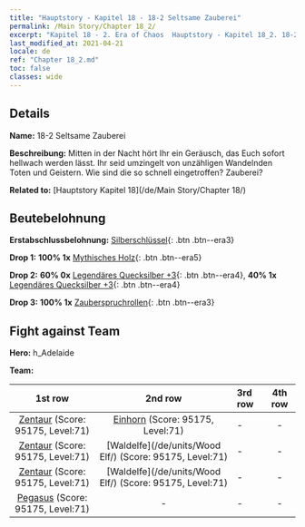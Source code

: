 ```yaml
---
title: "Hauptstory - Kapitel 18 - 18-2 Seltsame Zauberei"
permalink: /Main Story/Chapter 18_2/
excerpt: "Kapitel 18 - 2. Era of Chaos  Hauptstory - Kapitel 18_2. 18-2 Seltsame Zauberei"
last_modified_at: 2021-04-21
locale: de
ref: "Chapter 18_2.md"
toc: false
classes: wide
---
```


## Details

 **Name:** 18-2 Seltsame Zauberei

 **Beschreibung:** Mitten in der Nacht hört Ihr ein Geräusch, das Euch sofort hellwach werden lässt. Ihr seid umzingelt von unzähligen Wandelnden Toten und Geistern. Wie sind die so schnell eingetroffen? Zauberei?

 **Related to:** [Hauptstory Kapitel 18](/de/Main Story/Chapter 18/)

## Beutebelohnung

 **Erstabschlussbelohnung:** [Silberschlüssel](/de/Items/con_693/){: .btn .btn--era3}

 **Drop 1:** **100% 1x** [Mythisches Holz](/de/Items/mat_62/){: .btn .btn--era5}

 **Drop 2:** **60% 0x** [Legendäres Quecksilber +3](/de/Items/mat_56/){: .btn .btn--era4}, **40% 1x** [Legendäres Quecksilber +3](/de/Items/mat_56/){: .btn .btn--era4}

 **Drop 3:** **100% 1x** [Zauberspruchrollen](/de/Items/con_694/){: .btn .btn--era3}


## Fight against Team
 **Hero:** h_Adelaide

 **Team:**


  | 1st row | 2nd row | 3rd row | 4th row |
  |:----:|:----:|:----|:----:|
  | [Zentaur](/de/units/Centaur/) (Score: 95175, Level:71)  | [Einhorn](/de/units/Unicorn/) (Score: 95175, Level:71)  | - | - |
  | [Zentaur](/de/units/Centaur/) (Score: 95175, Level:71)  | [Waldelfe](/de/units/Wood Elf/) (Score: 95175, Level:71)  | - | - |
  | [Zentaur](/de/units/Centaur/) (Score: 95175, Level:71)  | [Waldelfe](/de/units/Wood Elf/) (Score: 95175, Level:71)  | - | - |
  | [Pegasus](/de/units/Pegasus/) (Score: 95175, Level:71)  | - | - | - |


